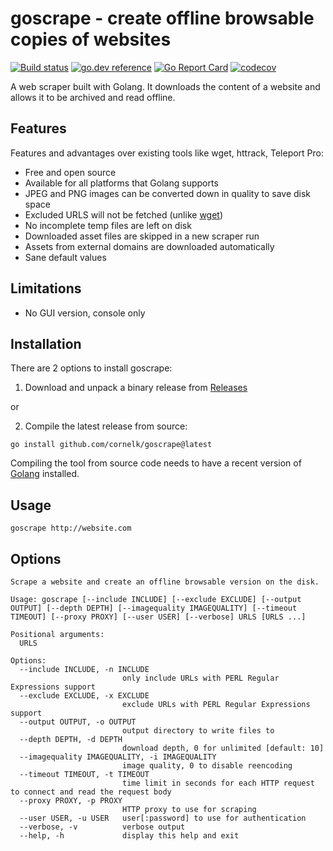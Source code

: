 # goscrape - create offline browsable copies of websites

[![Build status](https://github.com/cornelk/goscrape/actions/workflows/go.yaml/badge.svg?branch=main)](https://github.com/cornelk/goscrape/actions)
[![go.dev reference](https://img.shields.io/badge/go.dev-reference-007d9c?logo=go&logoColor=white&style=flat-square)](https://pkg.go.dev/github.com/cornelk/goscrape)
[![Go Report Card](https://goreportcard.com/badge/github.com/cornelk/goscrape)](https://goreportcard.com/report/github.com/cornelk/goscrape)
[![codecov](https://codecov.io/gh/cornelk/goscrape/branch/main/graph/badge.svg?token=NS5UY28V3A)](https://codecov.io/gh/cornelk/goscrape)

A web scraper built with Golang. It downloads the content of a website and allows it to be archived and read offline.

## Features

Features and advantages over existing tools like wget, httrack, Teleport Pro:

* Free and open source
* Available for all platforms that Golang supports
* JPEG and PNG images can be converted down in quality to save disk space
* Excluded URLS will not be fetched (unlike [wget](https://savannah.gnu.org/bugs/?20808))
* No incomplete temp files are left on disk
* Downloaded asset files are skipped in a new scraper run
* Assets from external domains are downloaded automatically
* Sane default values

## Limitations

* No GUI version, console only

## Installation

There are 2 options to install goscrape:

1. Download and unpack a binary release from [Releases](https://github.com/cornelk/goscrape/releases)

or

2. Compile the latest release from source:

```
go install github.com/cornelk/goscrape@latest
```

Compiling the tool from source code needs to have a recent version of [Golang](https://go.dev/) installed.

## Usage
```
goscrape http://website.com
```

## Options

```
Scrape a website and create an offline browsable version on the disk.

Usage: goscrape [--include INCLUDE] [--exclude EXCLUDE] [--output OUTPUT] [--depth DEPTH] [--imagequality IMAGEQUALITY] [--timeout TIMEOUT] [--proxy PROXY] [--user USER] [--verbose] URLS [URLS ...]

Positional arguments:
  URLS

Options:
  --include INCLUDE, -n INCLUDE
                         only include URLs with PERL Regular Expressions support
  --exclude EXCLUDE, -x EXCLUDE
                         exclude URLs with PERL Regular Expressions support
  --output OUTPUT, -o OUTPUT
                         output directory to write files to
  --depth DEPTH, -d DEPTH
                         download depth, 0 for unlimited [default: 10]
  --imagequality IMAGEQUALITY, -i IMAGEQUALITY
                         image quality, 0 to disable reencoding
  --timeout TIMEOUT, -t TIMEOUT
                         time limit in seconds for each HTTP request to connect and read the request body
  --proxy PROXY, -p PROXY
                         HTTP proxy to use for scraping
  --user USER, -u USER   user[:password] to use for authentication
  --verbose, -v          verbose output
  --help, -h             display this help and exit
```
